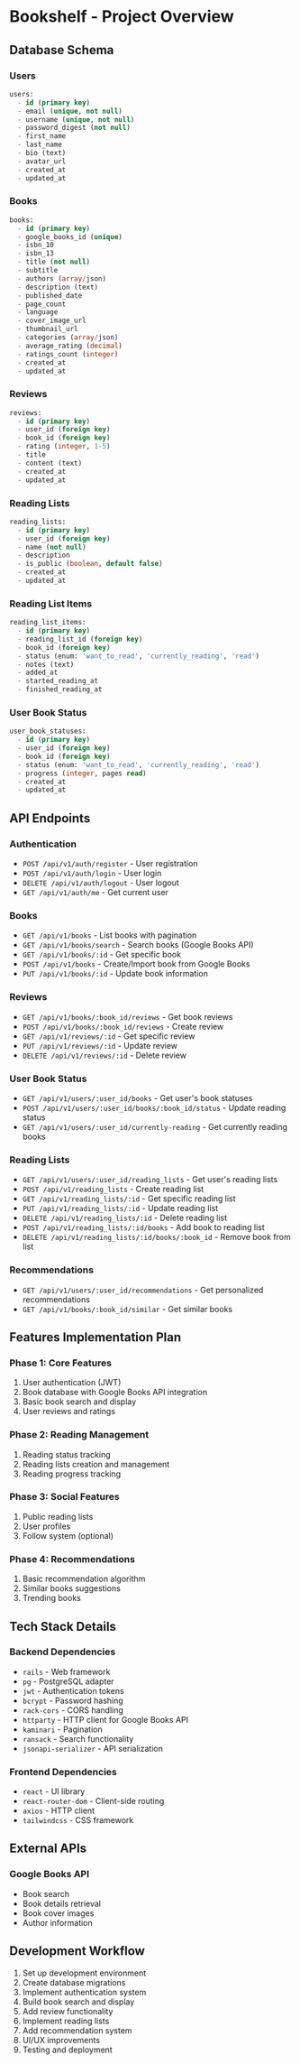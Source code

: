 # Bookshelf - Project Overview

## Database Schema

### Users
```sql
users:
  - id (primary key)
  - email (unique, not null)
  - username (unique, not null)
  - password_digest (not null)
  - first_name
  - last_name
  - bio (text)
  - avatar_url
  - created_at
  - updated_at
```

### Books
```sql
books:
  - id (primary key)
  - google_books_id (unique)
  - isbn_10
  - isbn_13
  - title (not null)
  - subtitle
  - authors (array/json)
  - description (text)
  - published_date
  - page_count
  - language
  - cover_image_url
  - thumbnail_url
  - categories (array/json)
  - average_rating (decimal)
  - ratings_count (integer)
  - created_at
  - updated_at
```

### Reviews
```sql
reviews:
  - id (primary key)
  - user_id (foreign key)
  - book_id (foreign key)
  - rating (integer, 1-5)
  - title
  - content (text)
  - created_at
  - updated_at
```

### Reading Lists
```sql
reading_lists:
  - id (primary key)
  - user_id (foreign key)
  - name (not null)
  - description
  - is_public (boolean, default false)
  - created_at
  - updated_at
```

### Reading List Items
```sql
reading_list_items:
  - id (primary key)
  - reading_list_id (foreign key)
  - book_id (foreign key)
  - status (enum: 'want_to_read', 'currently_reading', 'read')
  - notes (text)
  - added_at
  - started_reading_at
  - finished_reading_at
```

### User Book Status
```sql
user_book_statuses:
  - id (primary key)
  - user_id (foreign key)
  - book_id (foreign key)
  - status (enum: 'want_to_read', 'currently_reading', 'read')
  - progress (integer, pages read)
  - created_at
  - updated_at
```

## API Endpoints

### Authentication
- `POST /api/v1/auth/register` - User registration
- `POST /api/v1/auth/login` - User login
- `DELETE /api/v1/auth/logout` - User logout
- `GET /api/v1/auth/me` - Get current user

### Books
- `GET /api/v1/books` - List books with pagination
- `GET /api/v1/books/search` - Search books (Google Books API)
- `GET /api/v1/books/:id` - Get specific book
- `POST /api/v1/books` - Create/Import book from Google Books
- `PUT /api/v1/books/:id` - Update book information

### Reviews
- `GET /api/v1/books/:book_id/reviews` - Get book reviews
- `POST /api/v1/books/:book_id/reviews` - Create review
- `GET /api/v1/reviews/:id` - Get specific review
- `PUT /api/v1/reviews/:id` - Update review
- `DELETE /api/v1/reviews/:id` - Delete review

### User Book Status
- `GET /api/v1/users/:user_id/books` - Get user's book statuses
- `POST /api/v1/users/:user_id/books/:book_id/status` - Update reading status
- `GET /api/v1/users/:user_id/currently-reading` - Get currently reading books

### Reading Lists
- `GET /api/v1/users/:user_id/reading_lists` - Get user's reading lists
- `POST /api/v1/reading_lists` - Create reading list
- `GET /api/v1/reading_lists/:id` - Get specific reading list
- `PUT /api/v1/reading_lists/:id` - Update reading list
- `DELETE /api/v1/reading_lists/:id` - Delete reading list
- `POST /api/v1/reading_lists/:id/books` - Add book to reading list
- `DELETE /api/v1/reading_lists/:id/books/:book_id` - Remove book from list

### Recommendations
- `GET /api/v1/users/:user_id/recommendations` - Get personalized recommendations
- `GET /api/v1/books/:book_id/similar` - Get similar books

## Features Implementation Plan

### Phase 1: Core Features
1. User authentication (JWT)
2. Book database with Google Books API integration
3. Basic book search and display
4. User reviews and ratings

### Phase 2: Reading Management
1. Reading status tracking
2. Reading lists creation and management
3. Reading progress tracking

### Phase 3: Social Features
1. Public reading lists
2. User profiles
3. Follow system (optional)

### Phase 4: Recommendations
1. Basic recommendation algorithm
2. Similar books suggestions
3. Trending books

## Tech Stack Details

### Backend Dependencies
- `rails` - Web framework
- `pg` - PostgreSQL adapter
- `jwt` - Authentication tokens
- `bcrypt` - Password hashing
- `rack-cors` - CORS handling
- `httparty` - HTTP client for Google Books API
- `kaminari` - Pagination
- `ransack` - Search functionality
- `jsonapi-serializer` - API serialization

### Frontend Dependencies
- `react` - UI library
- `react-router-dom` - Client-side routing
- `axios` - HTTP client
- `tailwindcss` - CSS framework

## External APIs

### Google Books API
- Book search
- Book details retrieval
- Book cover images
- Author information

## Development Workflow

1. Set up development environment
2. Create database migrations
3. Implement authentication system
4. Build book search and display
5. Add review functionality
6. Implement reading lists
7. Add recommendation system
8. UI/UX improvements
9. Testing and deployment 